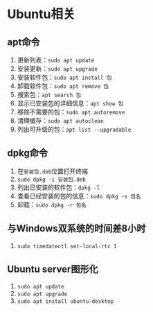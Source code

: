 # Ubuntu相关

## apt命令

1. 更新列表：```sudo apt update```
2. 安装更新：```sudo apt upgrade```
3. 安装软件包：```sudo apt install 包```
4. 卸载软件包：```sudo apt remove 包```
5. 搜索包：```apt search 包```
6. 显示已安装包的详细信息：```apt show 包```
7. 移除不需要的包：```sudo apt autoremove```
8. 清理缓存：```sudo apt autoclean```
9. 列出可升级的包：```apt list --upgradable```

## dpkg命令

1. 在```安装包.deb```位置打开终端
2. ```sudo dpkg -i 安装包.deb```
3. 列出已安装的软件包：```dpkg -l```
4. 查看已经安装的包的信息：```sudo dpkg -s 包名```
5. 卸载：```sudo dpkg -r 包名```

## 与Windows双系统的时间差8小时

1. ```sudo timedatectl set-local-rtc 1```

## Ubuntu server图形化

1. ```sudo apt update```
2. ```sudo apt upgrade```
3. ```sudo apt install ubuntu-desktop```
